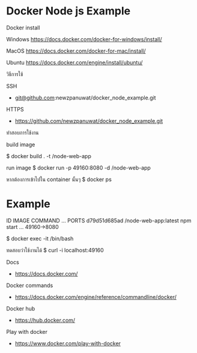 # Docker Node js Example

Docker install

Windows
https://docs.docker.com/docker-for-windows/install/

MacOS
https://docs.docker.com/docker-for-mac/install/

Ubuntu
https://docs.docker.com/engine/install/ubuntu/


วิธีการใช้

SSH
- git@github.com:newzpanuwat/docker_node_example.git

HTTPS
- https://github.com/newzpanuwat/docker_node_example.git

ทำสอบการใช้งาน

build image

$ docker build . -t <your username>/node-web-app
  
run image
$ docker run -p 49160:8080 -d <your username>/node-web-app
  
หากต้องการเข้าไปใน container นั้นๆ
$ docker ps
  
# Example
ID            IMAGE                                COMMAND    ...   PORTS
d79d51d685ad  <your username>/node-web-app:latest  npm start  ...   49160->8080

$ docker exec -it <container id> /bin/bash
  
ทดสอบว่าใช้งานได้
$ curl -i localhost:49160

  
Docs
- https://docs.docker.com/

Docker commands
- https://docs.docker.com/engine/reference/commandline/docker/

Docker hub
- https://hub.docker.com/

Play with docker
- https://www.docker.com/play-with-docker

